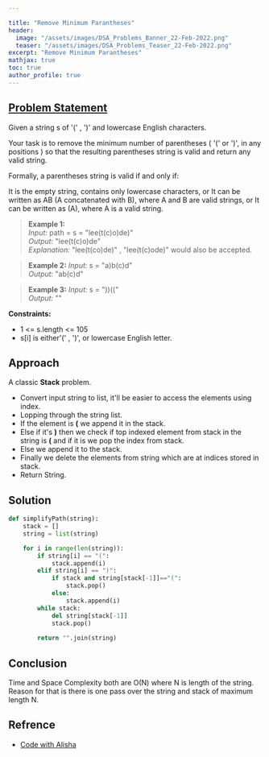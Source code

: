 ```yaml
---

title: "Remove Minimum Parantheses"
header:
  image: "/assets/images/DSA_Problems_Banner_22-Feb-2022.png"
  teaser: "/assets/images/DSA_Problems_Teaser_22-Feb-2022.png"
excerpt: "Remove Minimum Parantheses"
mathjax: true
toc: true
author_profile: true
---
```


## [Problem Statement](https://leetcode.com/problems/minimum-remove-to-make-valid-parentheses/)

Given a string s of '(' , ')' and lowercase English characters.

Your task is to remove the minimum number of parentheses ( '(' or ')', in any positions ) so that the resulting parentheses string is valid and return any valid string.

Formally, a parentheses string is valid if and only if:

It is the empty string, contains only lowercase characters, or
It can be written as AB (A concatenated with B), where A and B are valid strings, or
It can be written as (A), where A is a valid string.

> **Example 1:** <br />
*Input:* path = s = "lee(t(c)o)de)"<br />
*Output:* "lee(t(c)o)de"<br />
*Explanation:* "lee(t(co)de)" , "lee(t(c)ode)" would also be accepted.<br />

> **Example 2:**
*Input:* s = "a)b(c)d"<br />
*Output:* "ab(c)d"<br />

> **Example 3:**
*Input:* s = "))(("<br />
*Output:* ""<br />


**Constraints:**
* 1 <= s.length <= 105
* s[i] is either'(' , ')', or lowercase English letter.


## Approach
A classic **Stack** problem.

* Convert input string to list, it'll be easier to access the elements using index.
* Lopping through the string list.
* If the element is **(** we append it in the stack.
* Else if it's **)** then we check if top indexed element from stack in the string is **(** and if it is we pop the index from stack.
* Else we append it to the stack.
* Finally we delete the elements from string which are at indices stored in stack.
* Return String.


## Solution
```python
def simplifyPath(string):
    stack = []
    string = list(string)

    for i in range(len(string)):
        if string[i] == "(":
            stack.append(i)
        elif string[i] == ")":
            if stack and string[stack[-1]]=="(":
                stack.pop()
            else:
                stack.append(i)
        while stack:
            del string[stack[-1]]
            stack.pop()
        
        return "".join(string)


```

## Conclusion
Time and Space Complexity both are O(N) where N is length of the string.<br />
Reason for that is there is one pass over the string and stack of maximum length N.

## Refrence
* [Code with Alisha](https://www.youtube.com/watch?v=wsikPyz0lGo)
